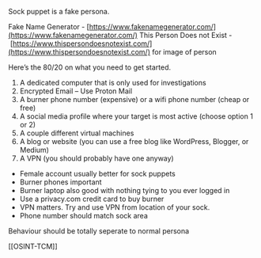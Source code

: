 Sock puppet is a fake persona.

Fake Name Generator - [https://www.fakenamegenerator.com/](https://www.fakenamegenerator.com/)
This Person Does not Exist - [https://www.thispersondoesnotexist.com/](https://www.thispersondoesnotexist.com/) for image of person

Here’s the 80/20 on what you need to get started.

1. A dedicated computer that is only used for investigations
2. Encrypted Email – Use Proton Mail
3. A burner phone number (expensive) or a wifi phone number (cheap or free)
4. A social media profile where your target is most active (choose option 1 or 2)
5. A couple different virtual machines
6. A blog or website (you can use a free blog like WordPress, Blogger, or Medium)
7. A VPN (you should probably have one anyway)

- Female account usually better for sock puppets 
- Burner phones important 
- Burner laptop also good with nothing tying to you ever logged in 
- Use a privacy.com credit card to buy burner 
- VPN matters. Try and use VPN from location of your sock. 
- Phone number should match sock area

Behaviour should be totally seperate to normal persona

[[OSINT-TCM]]